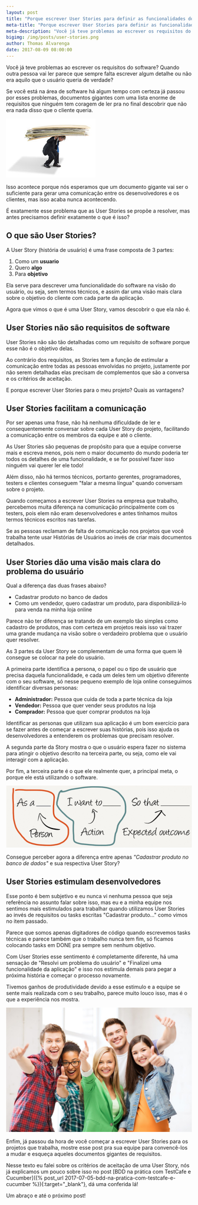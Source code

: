 ```yaml
---
layout: post
title: "Porque escrever User Stories para definir as funcionalidades do seu software?"
meta-title: "Porque escrever User Stories para definir as funcionalidades do seu software?"
meta-description: "Você já teve problemas ao escrever os requisitos do software? Quando outra pessoa vai ler parece que sempre falta algum detalhe ou não era aquilo que o usuário queria de verdade? Se você sofre com esses problemas esse post é pra você!"
bigimg: /img/posts/user-stories.png
author: Thomas Alvarenga
date: 2017-08-09 08:00:00
---
```


Você já teve problemas ao escrever os requisitos do software? Quando outra pessoa vai ler parece que sempre falta escrever algum detalhe ou não era aquilo que o usuário queria de verdade?

Se você está na área de software há algum tempo com certeza já passou por esses problemas, documentos gigantes com uma lista enorme de requisitos que ninguém tem coragem de ler pra no final descobrir que não era nada disso que o cliente queria.

![Documento Grande](/img/posts/documento-grande.jpg)

Isso acontece porque nós esperamos que um documento gigante vai ser o suficiente para gerar uma comunicação entre os desenvolvedores e os clientes, mas isso acaba nunca acontecendo.

É exatamente esse problema que as User Stories se propõe a resolver, mas antes precisamos definir exatamente o que é isso?

## O que são User Stories?

A User Story (história de usuário) é uma frase composta de 3 partes:

1. Como um **usuario**
2. Quero **algo**
3. Para **objetivo**

Ela serve para descrever uma funcionalidade do software na visão do usuário, ou seja, sem termos técnicos, e assim dar uma visão mais clara sobre o objetivo do cliente com cada parte da aplicação.

Agora que vimos o que é uma User Story, vamos descobrir o que ela não é.

## User Stories não são requisitos de software

User Stories não são tão detalhadas como um requisito de software porque esse não é o objetivo delas.

Ao contrário dos requisitos, as Stories tem a função de estimular a comunicação entre todas as pessoas envolvidas no projeto, justamente por não serem detalhadas elas precisam de complementos que são a conversa e os critérios de aceitação.

E porque escrever User Stories para o meu projeto? Quais as vantagens?

## User Stories facilitam a comunicação

Por ser apenas uma frase, não há nenhuma dificuldade de ler e consequentemente conversar sobre cada User Story do projeto, facilitando a comunicação entre os membros da equipe e até o cliente.

As User Stories são pequenas de propósito para que a equipe converse mais e escreva menos, pois nem o maior documento do mundo poderia ter todos os detalhes de uma funcionalidade, e se for possível fazer isso ninguém vai querer ler ele todo!

Além disso, não há termos técnicos, portanto gerentes, programadores, testers e clientes conseguem "falar a mesma língua" quando conversam sobre o projeto.

Quando começamos a escrever User Stories na empresa que trabalho, percebemos muita diferença na comunicação principalmente com os testers, pois elem não eram desenvolvedores e antes tinhamos muitos termos técnicos escritos nas tarefas.

Se as pessoas reclamam de falta de comunicação nos projetos que você trabalha tente usar Histórias de Usuários ao invés de criar mais documentos detalhados.

## User Stories dão uma visão mais clara do problema do usuário

Qual a diferença das duas frases abaixo?

- Cadastrar produto no banco de dados
- Como um vendedor, quero cadastrar um produto, para disponibilizá-lo para venda na minha loja online

Parece não ter diferença se tratando de um exemplo tão simples como cadastro de produtos, mas com certeza em projetos reais isso vai trazer uma grande mudança na visão sobre o verdadeiro problema que o usuário quer resolver.

As 3 partes da User Story se complementam de uma forma que quem lê consegue se colocar na pele do usuário.

A primeira parte identifica a persona, o papel ou o tipo de usuário que precisa daquela funcionalidade, e cada um deles tem um objetivo diferente com o seu software, só nesse pequeno exemplo de loja online conseguimos identificar diversas personas:

- **Administrador:** Pessoa que cuida de toda a parte técnica da loja
- **Vendedor:** Pessoa que quer vender seus produtos na loja
- **Comprador:** Pessoa que quer comprar produtos na loja

Identificar as personas que utilizam sua aplicação é um bom exercício para se fazer antes de começar a escrever suas histórias, pois isso ajuda os desenvolvedores a entenderem os problemas que precisam resolver.

A segunda parte da Story mostra o que o usuário espera fazer no sistema para atingir o objetivo descrito na terceira parte, ou seja, como ele vai interagir com a aplicação.

Por fim, a terceira parte é o que ele realmente quer, a principal meta, o porque ele está utilizando o software.

![Histórias de Usuário](/img/posts/user-stories.png)

Consegue perceber agora a diferença entre apenas *"Cadastrar produto no banco de dados"* e sua respectiva User Story?

## User Stories estimulam desenvolvedores

Esse ponto é bem subjetivo e eu nunca vi nenhuma pessoa que seja referência no assunto falar sobre isso, mas eu e a minha equipe nos sentimos mais estimulados para trabalhar quando utilizamos User Stories ao invés de requisitos ou tasks escritas "Cadastrar produto..." como vimos no item passado.

Parece que somos apenas digitadores de código quando escrevemos tasks técnicas e parece também que o trabalho nunca tem fim, só ficamos colocando tasks em DONE pra sempre sem nenhum objetivo.

Com User Stories esse sentimento é completamente diferente, há uma sensação de "Resolvi um problema do usuário" e "Finalizei uma funcionalidade da aplicação" e isso nos estimula demais para pegar a próxima história e começar o processo novamente.

Tivemos ganhos de produtividade devido a esse estimulo e a equipe se sente mais realizada com o seu trabalho, parece muito louco isso, mas é o que a experiência nos mostra.

![Time Feliz](/img/posts/happy-team.jpg)

Enfim, já passou da hora de você começar a escrever User Stories para os projetos que trabalha, mostre esse post pra sua equipe para convencê-los a mudar e esqueça aqueles documentos gigantes de requisitos.

Nesse texto eu falei sobre os critérios de aceitação de uma User Story, nós já explicamos um pouco sobre isso no post [BDD na prática com TestCafe e Cucumber]({% post_url 2017-07-05-bdd-na-pratica-com-testcafe-e-cucumber %}){:target="_blank"}, dá uma conferida lá!

Um abraço e até o próximo post!